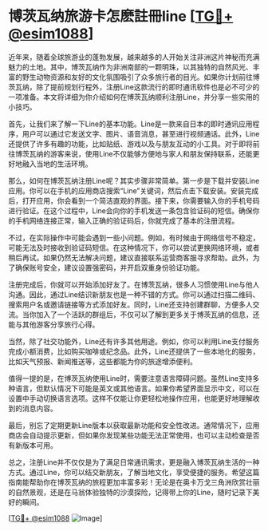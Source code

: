 # 博茨瓦纳旅游卡怎麽註冊line [[TG💪+ @esim1088](https://t.me/s/esim1088)]

近年来，随着全球旅游业的蓬勃发展，越来越多的人开始关注非洲这片神秘而充满魅力的土地。其中，博茨瓦纳作为非洲南部的一颗明珠，以其独特的自然风光、丰富的野生动物资源和友好的文化氛围吸引了众多旅行者的目光。如果你计划前往博茨瓦纳，除了提前规划行程外，注册Line这款流行的即时通讯软件也是必不可少的一项准备。本文将详细为你介绍如何在博茨瓦纳顺利注册Line，并分享一些实用的小技巧。

首先，让我们来了解一下Line的基本功能。Line是一款来自日本的即时通讯应用程序，用户可以通过它发送文字、图片、语音消息，甚至进行视频通话。此外，Line还提供了许多有趣的功能，比如贴纸、游戏以及与朋友互动的小工具。对于即将前往博茨瓦纳的游客来说，使用Line不仅能够方便地与家人和朋友保持联系，还能更好地融入当地的生活环境。

那么，如何在博茨瓦纳注册Line呢？其实步骤非常简单。第一步是下载并安装Line应用。你可以在手机的应用商店搜索“Line”关键词，然后点击下载安装。安装完成后，打开应用，你会看到一个简洁直观的界面。接下来，你需要输入你的手机号码进行验证。在这个过程中，Line会向你的手机发送一条包含验证码的短信。确保你的手机网络连接正常，输入正确的验证码后，你就完成了基本的注册流程。

不过，在实际操作中可能会遇到一些小问题。例如，有时候由于网络信号不稳定，可能无法及时接收到验证码短信。在这种情况下，你可以尝试更换网络环境，或者稍后再试。如果仍然无法解决问题，建议直接联系运营商客服寻求帮助。此外，为了确保账号安全，建议设置强密码，并开启双重身份验证功能。

注册完成后，你就可以开始添加好友了。在博茨瓦纳，很多人习惯使用Line与他人沟通。因此，通过Line结识新朋友也是一种不错的方式。你可以通过扫描二维码、搜索用户名或邀请链接等方式添加好友。同时，Line还支持创建群聊，方便多人交流。当你加入了一个活跃的群组后，不仅可以了解到更多关于博茨瓦纳的信息，还能与其他游客分享旅行心得。

当然，除了社交功能外，Line还有许多其他用途。例如，你可以利用Line支付服务完成小额消费，比如购买咖啡或纪念品。此外，Line还提供了一些本地化的服务，比如天气预报、新闻推送等，这些都能为你的旅途增添便利。

值得一提的是，在博茨瓦纳使用Line时，需要注意语言障碍问题。虽然Line支持多种语言，但默认情况下可能是英文或其他语言。如果你希望界面显示中文，可以在设置中手动切换语言选项。这样不仅能让你更轻松地操作应用，也能更好地理解收到的消息内容。

最后，别忘了定期更新Line版本以获取最新功能和安全性改进。通常情况下，应用商店会自动提示更新，但如果你发现某些功能无法正常使用，也可以主动检查是否有新版本可用。

总之，注册Line并不仅仅是为了满足日常通讯需求，更是融入博茨瓦纳生活的一种方式。通过Line，你可以结交新朋友，了解当地文化，享受便捷的服务。希望这篇指南能帮助你在博茨瓦纳的旅程更加丰富多彩！无论是在奥卡万戈三角洲欣赏壮丽的自然景观，还是在马翁体验独特的沙漠探险，记得带上你的Line，随时记录下美好的瞬间。

[[TG💪+ @esim1088](https://t.me/s/esim1088) ![Image](https://i.postimg.cc/4NQfJmqS/Snipaste-2025-05-13-00-14-12.png)]